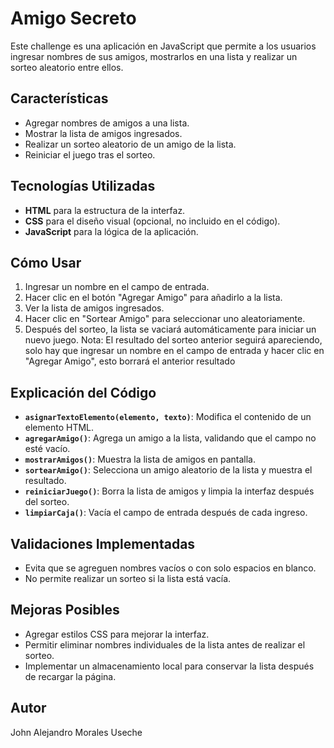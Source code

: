 # Amigo Secreto

Este challenge es una aplicación en JavaScript que permite a los usuarios ingresar nombres de sus amigos, mostrarlos en una lista y realizar un sorteo aleatorio entre ellos.

## Características
- Agregar nombres de amigos a una lista.
- Mostrar la lista de amigos ingresados.
- Realizar un sorteo aleatorio de un amigo de la lista.
- Reiniciar el juego tras el sorteo.

## Tecnologías Utilizadas
- **HTML** para la estructura de la interfaz.
- **CSS** para el diseño visual (opcional, no incluido en el código).
- **JavaScript** para la lógica de la aplicación.

## Cómo Usar
1. Ingresar un nombre en el campo de entrada.
2. Hacer clic en el botón "Agregar Amigo" para añadirlo a la lista.
3. Ver la lista de amigos ingresados.
4. Hacer clic en "Sortear Amigo" para seleccionar uno aleatoriamente.
5. Después del sorteo, la lista se vaciará automáticamente para iniciar un nuevo juego.
Nota: El resultado del sorteo anterior seguirá apareciendo, solo hay que ingresar un nombre en el campo de entrada y hacer clic en "Agregar Amigo", esto borrará el anterior resultado

## Explicación del Código
- **`asignarTextoElemento(elemento, texto)`**: Modifica el contenido de un elemento HTML.
- **`agregarAmigo()`**: Agrega un amigo a la lista, validando que el campo no esté vacío.
- **`mostrarAmigos()`**: Muestra la lista de amigos en pantalla.
- **`sortearAmigo()`**: Selecciona un amigo aleatorio de la lista y muestra el resultado.
- **`reiniciarJuego()`**: Borra la lista de amigos y limpia la interfaz después del sorteo.
- **`limpiarCaja()`**: Vacía el campo de entrada después de cada ingreso.

## Validaciones Implementadas
- Evita que se agreguen nombres vacíos o con solo espacios en blanco.
- No permite realizar un sorteo si la lista está vacía.

## Mejoras Posibles
- Agregar estilos CSS para mejorar la interfaz.
- Permitir eliminar nombres individuales de la lista antes de realizar el sorteo.
- Implementar un almacenamiento local para conservar la lista después de recargar la página.

## Autor
John Alejandro Morales Useche

